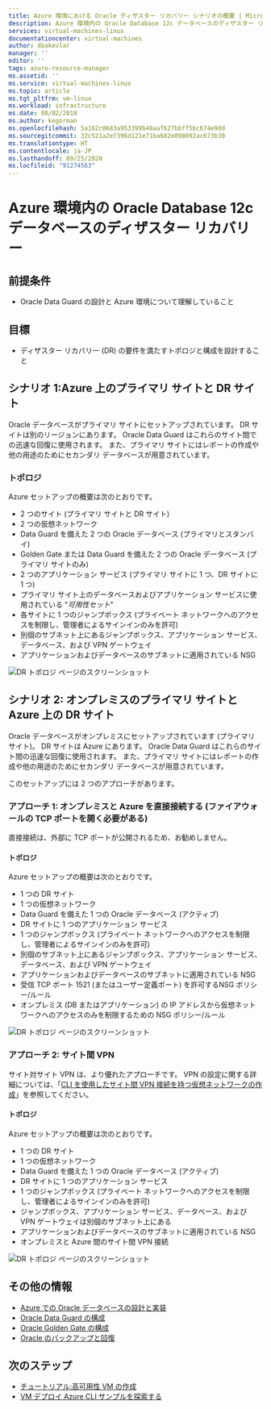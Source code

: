```yaml
---
title: Azure 環境における Oracle ディザスター リカバリー シナリオの概要 | Microsoft Docs
description: Azure 環境内の Oracle Database 12c データベースのディザスター リカバリー シナリオ
services: virtual-machines-linux
documentationcenter: virtual-machines
author: dbakevlar
manager: ''
editor: ''
tags: azure-resource-manager
ms.assetid: ''
ms.service: virtual-machines-linux
ms.topic: article
ms.tgt_pltfrm: vm-linux
ms.workload: infrastructure
ms.date: 08/02/2018
ms.author: kegorman
ms.openlocfilehash: 5a162c0683a953399b48aaf627bbff5bc674e9dd
ms.sourcegitcommit: 32c521a2ef396d121e71ba682e098092ac673b30
ms.translationtype: HT
ms.contentlocale: ja-JP
ms.lasthandoff: 09/25/2020
ms.locfileid: "91274563"
---
```

# <a name="disaster-recovery-for-an-oracle-database-12c-database-in-an-azure-environment"></a>Azure 環境内の Oracle Database 12c データベースのディザスター リカバリー

## <a name="assumptions"></a>前提条件

- Oracle Data Guard の設計と Azure 環境について理解していること


## <a name="goals"></a>目標
- ディザスター リカバリー (DR) の要件を満たすトポロジと構成を設計すること

## <a name="scenario-1-primary-and-dr-sites-on-azure"></a>シナリオ 1:Azure 上のプライマリ サイトと DR サイト

Oracle データベースがプライマリ サイトにセットアップされています。 DR サイトは別のリージョンにあります。 Oracle Data Guard はこれらのサイト間での迅速な回復に使用されます。 また、プライマリ サイトにはレポートの作成や他の用途のためにセカンダリ データベースが用意されています。 

### <a name="topology"></a>トポロジ

Azure セットアップの概要は次のとおりです。

- 2 つのサイト (プライマリ サイトと DR サイト)
- 2 つの仮想ネットワーク
- Data Guard を備えた 2 つの Oracle データベース (プライマリとスタンバイ)
- Golden Gate または Data Guard を備えた 2 つの Oracle データベース (プライマリ サイトのみ)
- 2 つのアプリケーション サービス (プライマリ サイトに 1 つ、DR サイトに 1 つ)
- プライマリ サイト上のデータベースおよびアプリケーション サービスに使用されている "*可用性セット*"
- 各サイトに 1 つのジャンプボックス (プライベート ネットワークへのアクセスを制限し、管理者によるサインインのみを許可)
- 別個のサブネット上にあるジャンプボックス、アプリケーション サービス、データベース、および VPN ゲートウェイ
- アプリケーションおよびデータベースのサブネットに適用されている NSG

![DR トポロジ ページのスクリーンショット](./media/oracle-disaster-recovery/oracle_topology_01.png)

## <a name="scenario-2-primary-site-on-premises-and-dr-site-on-azure"></a>シナリオ 2: オンプレミスのプライマリ サイトと Azure 上の DR サイト

Oracle データベースがオンプレミスにセットアップされています (プライマリ サイト)。 DR サイトは Azure にあります。 Oracle Data Guard はこれらのサイト間の迅速な回復に使用されます。 また、プライマリ サイトにはレポートの作成や他の用途のためにセカンダリ データベースが用意されています。 

このセットアップには 2 つのアプローチがあります。

### <a name="approach-1-direct-connections-between-on-premises-and-azure-requiring-open-tcp-ports-on-the-firewall"></a>アプローチ 1: オンプレミスと Azure を直接接続する (ファイアウォールの TCP ポートを開く必要がある) 

直接接続は、外部に TCP ポートが公開されるため、お勧めしません。

#### <a name="topology"></a>トポロジ

Azure セットアップの概要は次のとおりです。

- 1 つの DR サイト 
- 1 つの仮想ネットワーク
- Data Guard を備えた 1 つの Oracle データベース (アクティブ)
- DR サイトに 1 つのアプリケーション サービス
- 1 つのジャンプボックス (プライベート ネットワークへのアクセスを制限し、管理者によるサインインのみを許可)
- 別個のサブネット上にあるジャンプボックス、アプリケーション サービス、データベース、および VPN ゲートウェイ
- アプリケーションおよびデータベースのサブネットに適用されている NSG
- 受信 TCP ポート 1521 (またはユーザー定義ポート) を許可するNSG ポリシー/ルール
- オンプレミス (DB またはアプリケーション) の IP アドレスから仮想ネットワークへのアクセスのみを制限するための NSG ポリシー/ルール

![DR トポロジ ページのスクリーンショット](./media/oracle-disaster-recovery/oracle_topology_02.png)

### <a name="approach-2-site-to-site-vpn"></a>アプローチ 2: サイト間 VPN
サイト対サイト VPN は、より優れたアプローチです。 VPN の設定に関する詳細については、「[CLI を使用したサイト間 VPN 接続を持つ仮想ネットワークの作成](../../../vpn-gateway/vpn-gateway-howto-site-to-site-resource-manager-cli.md)」を参照してください。

#### <a name="topology"></a>トポロジ

Azure セットアップの概要は次のとおりです。

- 1 つの DR サイト 
- 1 つの仮想ネットワーク 
- Data Guard を備えた 1 つの Oracle データベース (アクティブ)
- DR サイトに 1 つのアプリケーション サービス
- 1 つのジャンプボックス (プライベート ネットワークへのアクセスを制限し、管理者によるサインインのみを許可)
- ジャンプボックス、アプリケーション サービス、データベース、および VPN ゲートウェイは別個のサブネット上にある
- アプリケーションおよびデータベースのサブネットに適用されている NSG
- オンプレミスと Azure 間のサイト間 VPN 接続

![DR トポロジ ページのスクリーンショット](./media/oracle-disaster-recovery/oracle_topology_03.png)

## <a name="additional-reading"></a>その他の情報

- [Azure での Oracle データベースの設計と実装](oracle-design.md)
- [Oracle Data Guard の構成](configure-oracle-dataguard.md)
- [Oracle Golden Gate の構成](configure-oracle-golden-gate.md)
- [Oracle のバックアップと回復](oracle-backup-recovery.md)


## <a name="next-steps"></a>次のステップ

- [チュートリアル:高可用性 VM の作成](../../linux/create-cli-complete.md)
- [VM デプロイ Azure CLI サンプルを探索する](../../linux/cli-samples.md)
